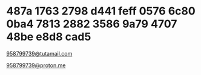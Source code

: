 # 
# 487a 1763 2798 d441 feff 0576 6c80 0ba4 7813 2882 3586 9a79 4707 48be e8d8 cad5

958799739@tutamail.com

958799739@proton.me
